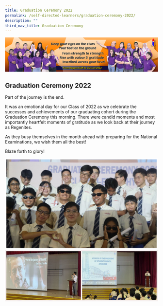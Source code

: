 ```yaml
---
title: Graduation Ceremony 2022
permalink: /self-directed-learners/graduation-ceremony-2022/
description: ""
third_nav_title: Graduation Ceremony
---
```

![](/images/Graduation%20Ceremony/School%20Sec%204%20Banner-3_downscale.jpg)
## **Graduation Ceremony 2022**

Part of the journey is the end.

It was an emotional day for our Class of 2022 as we celebrate the successes and achievements of our graduating cohort during the Graduation Ceremony this morning. There were candid moments and most importantly heartfelt moments of gratitude as we look back at their journey as Regenites.

As they busy themselves in the month ahead with preparing for the National Examinations, we wish them all the best!

Blaze forth to glory!

![](/images/Graduation%20Ceremony/Grad2022-1A.jpg)
![](/images/Graduation%20Ceremony/Grad2022_-3.jpg)